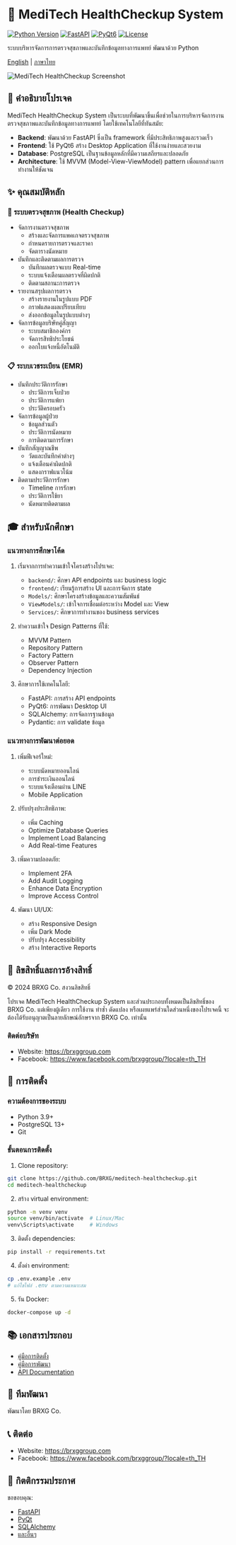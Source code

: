 # 🏥 MediTech HealthCheckup System

[![Python Version](https://img.shields.io/badge/python-3.9%2B-blue.svg)](https://www.python.org/downloads/)
[![FastAPI](https://img.shields.io/badge/FastAPI-0.68.0%2B-green.svg)](https://fastapi.tiangolo.com/)
[![PyQt6](https://img.shields.io/badge/PyQt-6.0%2B-orange.svg)](https://www.riverbankcomputing.com/software/pyqt/)
[![License](https://img.shields.io/badge/license-MIT-blue.svg)](LICENSE)

ระบบบริหารจัดการการตรวจสุขภาพและบันทึกข้อมูลทางการแพทย์ พัฒนาด้วย Python

[English](README_EN.md) | [ภาษาไทย](README.md)

![MediTech HealthCheckup Screenshot](docs/images/screenshot.png)

## 📖 คำอธิบายโปรเจค

MediTech HealthCheckup System เป็นระบบที่พัฒนาขึ้นเพื่อช่วยในการบริหารจัดการงานตรวจสุขภาพและบันทึกข้อมูลทางการแพทย์ โดยใช้เทคโนโลยีที่ทันสมัย:

- **Backend**: พัฒนาด้วย FastAPI ซึ่งเป็น framework ที่มีประสิทธิภาพสูงและรวดเร็ว
- **Frontend**: ใช้ PyQt6 สร้าง Desktop Application ที่ใช้งานง่ายและสวยงาม
- **Database**: PostgreSQL เป็นฐานข้อมูลหลักที่มีความเสถียรและปลอดภัย
- **Architecture**: ใช้ MVVM (Model-View-ViewModel) pattern เพื่อแยกส่วนการทำงานให้ชัดเจน

## ✨ คุณสมบัติหลัก

### 🏥 ระบบตรวจสุขภาพ (Health Checkup)
- จัดการงานตรวจสุขภาพ
  - สร้างและจัดการแพคเกจตรวจสุขภาพ
  - กำหนดรายการตรวจและราคา
  - จัดตารางนัดหมาย
- บันทึกและติดตามผลการตรวจ
  - บันทึกผลตรวจแบบ Real-time
  - ระบบแจ้งเตือนผลตรวจที่ผิดปกติ
  - ติดตามสถานะการตรวจ
- รายงานสรุปผลการตรวจ
  - สร้างรายงานในรูปแบบ PDF
  - กราฟแสดงผลเปรียบเทียบ
  - ส่งออกข้อมูลในรูปแบบต่างๆ
- จัดการข้อมูลบริษัทคู่สัญญา
  - ระบบสมาชิกองค์กร
  - จัดการสิทธิประโยชน์
  - ออกใบแจ้งหนี้อัตโนมัติ

### 📋 ระบบเวชระเบียน (EMR)
- บันทึกประวัติการรักษา
  - ประวัติการเจ็บป่วย
  - ประวัติการแพ้ยา
  - ประวัติครอบครัว
- จัดการข้อมูลผู้ป่วย
  - ข้อมูลส่วนตัว
  - ประวัติการนัดหมาย
  - การติดตามการรักษา
- บันทึกสัญญาณชีพ
  - วัดและบันทึกค่าต่างๆ
  - แจ้งเตือนค่าผิดปกติ
  - แสดงกราฟแนวโน้ม
- ติดตามประวัติการรักษา
  - Timeline การรักษา
  - ประวัติการใช้ยา
  - นัดหมายติดตามผล

## 🎓 สำหรับนักศึกษา

### แนวทางการศึกษาโค้ด
1. เริ่มจากการทำความเข้าใจโครงสร้างโปรเจค:
   - `backend/`: ศึกษา API endpoints และ business logic
   - `frontend/`: เรียนรู้การสร้าง UI และการจัดการ state
   - `Models/`: ศึกษาโครงสร้างข้อมูลและความสัมพันธ์
   - `ViewModels/`: เข้าใจการเชื่อมต่อระหว่าง Model และ View
   - `Services/`: ศึกษาการทำงานของ business services

2. ทำความเข้าใจ Design Patterns ที่ใช้:
   - MVVM Pattern
   - Repository Pattern
   - Factory Pattern
   - Observer Pattern
   - Dependency Injection

3. ศึกษาการใช้เทคโนโลยี:
   - FastAPI: การสร้าง API endpoints
   - PyQt6: การพัฒนา Desktop UI
   - SQLAlchemy: การจัดการฐานข้อมูล
   - Pydantic: การ validate ข้อมูล

### แนวทางการพัฒนาต่อยอด
1. เพิ่มฟีเจอร์ใหม่:
   - ระบบนัดหมายออนไลน์
   - การชำระเงินออนไลน์
   - ระบบแจ้งเตือนผ่าน LINE
   - Mobile Application

2. ปรับปรุงประสิทธิภาพ:
   - เพิ่ม Caching
   - Optimize Database Queries
   - Implement Load Balancing
   - Add Real-time Features

3. เพิ่มความปลอดภัย:
   - Implement 2FA
   - Add Audit Logging
   - Enhance Data Encryption
   - Improve Access Control

4. พัฒนา UI/UX:
   - สร้าง Responsive Design
   - เพิ่ม Dark Mode
   - ปรับปรุง Accessibility
   - สร้าง Interactive Reports

## 📝 ลิขสิทธิ์และการอ้างสิทธิ์

© 2024 BRXG Co. สงวนลิขสิทธิ์

โปรเจค MediTech HealthCheckup System และส่วนประกอบทั้งหมดเป็นลิขสิทธิ์ของ BRXG Co. แต่เพียงผู้เดียว การใช้งาน ทำซ้ำ ดัดแปลง หรือเผยแพร่ส่วนใดส่วนหนึ่งของโปรเจคนี้ จะต้องได้รับอนุญาตเป็นลายลักษณ์อักษรจาก BRXG Co. เท่านั้น

### ติดต่อบริษัท
- Website: https://brxggroup.com
- Facebook: https://www.facebook.com/brxggroup/?locale=th_TH

## 🚀 การติดตั้ง

### ความต้องการของระบบ
- Python 3.9+
- PostgreSQL 13+
- Git

### ขั้นตอนการติดตั้ง

1. Clone repository:
```bash
git clone https://github.com/BRXG/meditech-healthcheckup.git
cd meditech-healthcheckup
```

2. สร้าง virtual environment:
```bash
python -m venv venv
source venv/bin/activate  # Linux/Mac
venv\Scripts\activate     # Windows
```

3. ติดตั้ง dependencies:
```bash
pip install -r requirements.txt
```

4. ตั้งค่า environment:
```bash
cp .env.example .env
# แก้ไขไฟล์ .env ตามความเหมาะสม
```

5. รัน Docker:
```bash
docker-compose up -d
```

## 📚 เอกสารประกอบ

- [คู่มือการติดตั้ง](docs/installation.md)
- [คู่มือการพัฒนา](docs/development_guide.md)
- [API Documentation](docs/api/README.md)

## 👥 ทีมพัฒนา

พัฒนาโดย BRXG Co.

## 📞 ติดต่อ

- Website: https://brxggroup.com
- Facebook: https://www.facebook.com/brxggroup/?locale=th_TH

## 🙏 กิตติกรรมประกาศ

ขอขอบคุณ:
- [FastAPI](https://fastapi.tiangolo.com/)
- [PyQt](https://www.riverbankcomputing.com/software/pyqt/)
- [SQLAlchemy](https://www.sqlalchemy.org/)
- [และอื่นๆ](ACKNOWLEDGMENTS.md) 